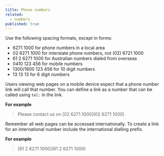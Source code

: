 ```yaml
---
title: Phone numbers
related: 
  - numbers
published: true
---
```


Use the following spacing formats, except in forms:

- 6271 1000 for phone numbers in a local area
- 02 6271 1000 for interstate phone numbers, not (02) 6721 1000 
- 61 2 6271 1000 for Australian numbers dialed from overseas
- 0410 123 456 for mobile numbers
- 1300/1800 123 456 for 10 digit numbers
- 13 13 13 for 6 digit numbers

Users viewing web pages on a mobile device expect that a phone number link will call that number. You can define a link as a number that can be called using `tel:` in the link.

**For example**

> Please contact us on [02 6271 1000](02 6271 1000)

Remember all web pages can be accessed internationally. To create a link for an international number include the international dialling prefix.

**For example**

> [61 2 6271 1000](61 2 6271 1000)